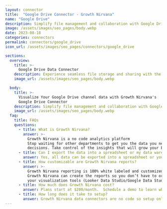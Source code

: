 ```yaml
---
layout: connector
title:  "Google Drive Connector - Growth Nirvana"
name: "Google Drive"
description: Simplify file management and collaboration with Google Drive. Store, organize, and access files easily, collaborate in real-time, and enhance productivity
image: /assets/images/seo_pages/body.webp
date: 2023-08-18
categories: connectors
permalink: connectors/google_drive
icon_url: /assets/images/seo_pages/connectors/google_drive

sections:
  overview:
    title: >-
      Google Drive Data Connector
    description: Experience seamless file storage and sharing with the Google Drive connector. Easily store, organize, and access your files from anywhere, on any device. Collaborate with team members in real-time, share files securely, and streamline your workflow with Google Drive.
    image_url: /assets/images/seo_pages/body.webp

  body:
    title: >-
      Visualize Your Google Drive channel data with Growth Nirvana's
      Google Drive Connector
    description: Simplify file management and collaboration with Google Drive. Store, organize, and access files easily, collaborate in real-time, and enhance productivity
    image_url: /assets/images/seo_pages/body.webp
  faq:
    title: FAQs
    questions:
      - title: What is Growth Nirvana?
        answer: >-
          Growth Nirvana is a no code analytics platform 
          Stop waiting for other departments to get you the data you need to make critical business 
          decisions. Take control of the insights that will grow your business.
      - title: Can I export the data into a spreadsheet or my data warehouse?
        answer: Yes, all data can be exported into a spreadsheet or your data warehouse (Google BigQuery, AWS, Snowflake, Azure, etc)
      - title: How customizable are Growth Nirvana reports?
        answer: >-
          Growth Nirvana reporting is 100% white labeled and customized to your specifications.
          Growth Nirvana can create the reports so you don’t have to or you can connect
          your visualization tools (Looker Data Studio/Google Data Studio, Tableau, PowerBI, etc) to Growth Nirvana.
      - title: How much does Growth Nirvana cost?
        answer: Plans start at $200/month.  Schedule a demo to learn what plan is best for you.
      - title: How long does it take to setup?
        answer: Growth Nirvana data connectors are no code so setup only requires a few clicks.
---
```

